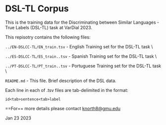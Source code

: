 DSL-TL Corpus
================

This is the training data for the Discriminating between Similar Languages - True Labels (DSL-TL) task at VarDial 2023.

This repisotry contains the following files:

`../EN-DSLCC-TL/EN_train.tsv`               - English Training set for the DSL-TL task \

`../ES-DSLCC-TL/ES_train..tsv` 							- Spanish Training set for the DSL-TL task \

`../PT-DSLCC-TL/PT_train..tsv` 							- Portuguese Training set for the DSL-TL task \

`README.md` 								                - This file. Brief description of the DSL data. 

Each line in each of .tsv files are tab-delimited in the format:

`id<tab>sentence<tab>label`

==For== more details please contact knorth8@gmu.edu

Jan 23 2023
